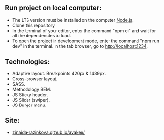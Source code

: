## Run project on local computer:

- The LTS version must be installed on the computer [Node.js](https://nodejs.org/en/).
- Clone this repository.
- In the terminal of your editor, enter the command "npm ci" and wait for all the dependencies to
  load.
- To open the project in development mode, enter the command "npm run dev" in the terminal. In the
  tab browser, go to [http://localhost:1234](http://localhost:1234).

## Technologies:

- Adaptive layout. Breakpoints 420px & 1439px.
- Сross-browser layout.
- SASS.
- Methodology BEM.
- JS Sticky header.
- JS Slider (swiper).
- JS Burger menu.

## Site:

- [zinaida-razinkova.github.io/avaken/](zinaida-razinkova.github.io/avaken/)
